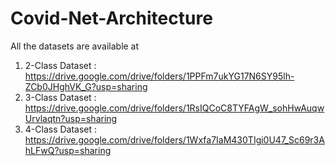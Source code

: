 # Covid-Net-Architecture
All the datasets are available at
1. 2-Class Dataset : https://drive.google.com/drive/folders/1PPFm7ukYG17N6SY95lh-ZCb0JHghVK_G?usp=sharing
2. 3-Class Dataset : https://drive.google.com/drive/folders/1RsIQCoC8TYFAgW_sohHwAuqwUrvlaqtn?usp=sharing
3. 4-Class Dataset : https://drive.google.com/drive/folders/1Wxfa7IaM430TIgi0U47_Sc69r3AhLFwQ?usp=sharing
